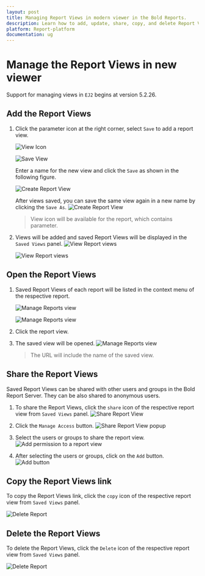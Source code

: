 ```yaml
---
layout: post
title: Managing Report Views in modern viewer in the Bold Reports.
description: Learn how to add, update, share, copy, and delete Report Views in the Bold Reports On-Premise Edition. Only the creator has the permissions to share, update, or delete.
platform: Report-platform
documentation: ug
---
```


# Manage the Report Views in new viewer

Support for managing views in `EJ2` begins at version 5.2.26.

## Add the Report Views

1. Click the parameter icon at the right corner, select `Save` to add a report view.

    ![View Icon](/static/assets/on-premise/images/manage-content/manage-reports/modern-viewer/ej2-view-icon.png)

    ![Save View](/static/assets/on-premise/images/manage-content/manage-reports/modern-viewer/ej2-save-icon.png)

    Enter a name for the new view and click the `Save` as shown in the following figure.

    ![Create Report View](/static/assets/on-premise/images/manage-content/manage-reports/modern-viewer/ej2-add-report-view.png)

    After views saved, you can save the same view again in a new name by clicking the `Save As`.
    ![Create Report View](/static/assets/on-premise/images/manage-content/manage-reports/modern-viewer/ej2-save-as-icon.png)

   >View icon will be available for the report, which contains parameter.

2. Views will be added and saved Report Views will be displayed in the `Saved Views` panel.
   ![View Report views](/static/assets/on-premise/images/manage-content/manage-reports/modern-viewer/ej2-saved-view.png)

   ![View Report views](/static/assets/on-premise/images/manage-content/manage-reports/modern-viewer/ej2-view-saved-report-views.png)

## Open the Report Views

1. Saved Report Views of each report will be listed in the context menu of the respective report.

    ![Manage Reports view](/static/assets/on-premise/images/manage-content/manage-reports/open-view.png)

    ![Manage Reports view](/static/assets/on-premise/images/manage-content/manage-reports/modern-viewer/ej2-report-views-from-server.png)

2. Click the report view.
3. The saved view will be opened.
    ![Manage Reports view](/static/assets/on-premise/images/manage-content/manage-reports/modern-viewer/ej2-url-view-name.png)

    >The URL will include the name of the saved view.

## Share the Report Views

Saved Report Views can be shared with other users and groups in the Bold Report Server. They can be also shared to anonymous users.

1. To share the Report Views, click the `share` icon of the respective report view from `Saved Views` panel.
![Share Report View](/static/assets/on-premise/images/manage-content/manage-reports/modern-viewer/ej2-share-icon.png)

2. Click the `Manage Access` button.
![Share Report View popup](/static/assets/on-premise/images/manage-content/manage-reports/modern-viewer/ej2-share-report-view.png)

3. Select the users or groups to share the report view.
![Add permission to a report view](/static/assets/on-premise/images/manage-content/manage-reports/modern-viewer/ej2-selecting-user-group.png)

4. After selecting the users or groups, click on the `Add` button.
![Add button](/static/assets/on-premise/images/manage-content/manage-reports/modern-viewer/ej2-manage-access-report-view.png)

## Copy the Report Views link

To copy the Report Views link, click the `copy` icon of the respective report view from `Saved Views` panel.

![Delete Report](/static/assets/on-premise/images/manage-content/manage-reports/modern-viewer/ej2-copy-view.png)

## Delete the Report Views

To delete the Report Views, click the `Delete` icon of the respective report view from `Saved Views` panel.

![Delete Report](/static/assets/on-premise/images/manage-content/manage-reports/modern-viewer/ej2-delete-report-view.png)